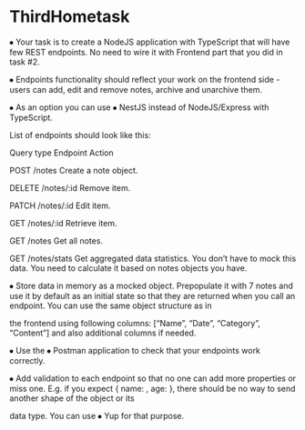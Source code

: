 # ThirdHometask

⦁	Your task is to create a NodeJS application with TypeScript that will have few REST endpoints. No need to wire it with Frontend part that you did in task #2.

⦁	Endpoints functionality should reflect your work on the frontend side - users can add, edit and remove notes, archive and unarchive them.

⦁	As an option you can use ⦁	NestJS instead of NodeJS/Express with TypeScript.

List of endpoints should look like this:

Query type 	Endpoint	Action

POST	/notes	Create a note object.

DELETE	/notes/:id	Remove item.

PATCH	/notes/:id	Edit item.

GET	/notes/:id	Retrieve item.

GET	/notes	Get all notes.

GET	/notes/stats	Get aggregated data statistics. You don’t have to mock this data. You need to calculate it based on notes objects you have.
 

⦁	Store data in memory as a mocked object. Prepopulate it with 7 notes and use it by default as an initial state so that they are returned when you call an endpoint. You can use the same object structure as in 

the frontend using following columns: [“Name”, “Date”, “Category”, “Content”] and also additional columns if needed.

⦁	Use the ⦁	Postman application to check that your endpoints work correctly.

⦁	Add validation to each endpoint so that no one can add more properties or miss one. E.g. if you expect { name: <string>, age: <integer> }, there should be no way to send another shape of the object or its 

data type. You can use ⦁	Yup for that purpose.
